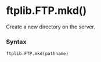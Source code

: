 # ftplib.FTP.mkd()

Create a new directory on the server.

### Syntax

```python
ftplib.FTP.mkd(pathname)
```